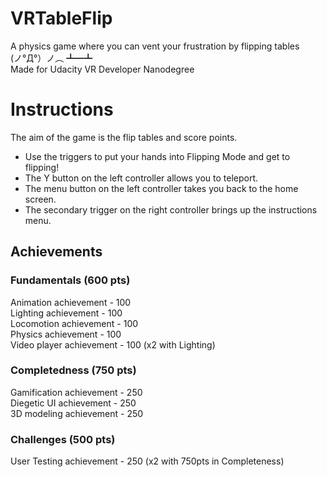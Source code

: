 # VRTableFlip
A physics game where you can vent your frustration by flipping tables (ノ°Д°）ノ︵ ┻━┻<br>
Made for Udacity VR Developer Nanodegree

# Instructions
The aim of the game is the flip tables and score points.
* Use the triggers to put your hands into Flipping Mode and get to flipping!
* The Y button on the left controller allows you to teleport.
* The menu button on the left controller takes you back to the home screen.
* The secondary trigger on the right controller brings up the instructions menu.

## Achievements
### Fundamentals (600 pts)
Animation achievement - 100<br>
Lighting achievement - 100<br>
Locomotion achievement - 100<br>
Physics achievement - 100<br>
Video player achievement - 100 (x2 with Lighting)<br>

### Completedness (750 pts)
Gamification achievement - 250<br>
Diegetic UI achievement - 250<br>
3D modeling achievement - 250<br>

### Challenges (500 pts)
User Testing achievement - 250 (x2 with 750pts in Completeness)
